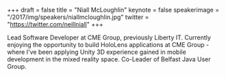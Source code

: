 +++
draft = false
title = "Niall McLoughlin"
keynote = false
speakerimage = "/2017/img/speakers/niallmcloughlin.jpg"
twitter = "https://twitter.com/neillniall"
+++

Lead Software Developer at CME Group, previously Liberty IT.   Currently enjoying the opportunity to build HoloLens applications at CME Group - where I've been applying Unity 3D experience gained in mobile development in the mixed reality space.  Co-Leader of Belfast Java User Group.
